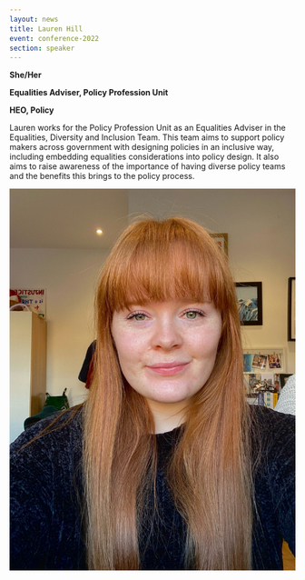 ```yaml
---
layout: news
title: Lauren Hill
event: conference-2022
section: speaker
---
```

**S﻿he/Her**

**Equalities Adviser, Policy Profession Unit**

**H﻿EO, Policy**

Lauren works for the Policy Profession Unit as an Equalities Adviser in the Equalities, Diversity and Inclusion Team. This team aims to support policy makers across government with designing policies in an inclusive way, including embedding equalities considerations into policy design. It also aims to raise awareness of the importance of having diverse policy teams and the benefits this brings to the policy process.

![](/assets/images/uploads/lauren_hill.jpg)